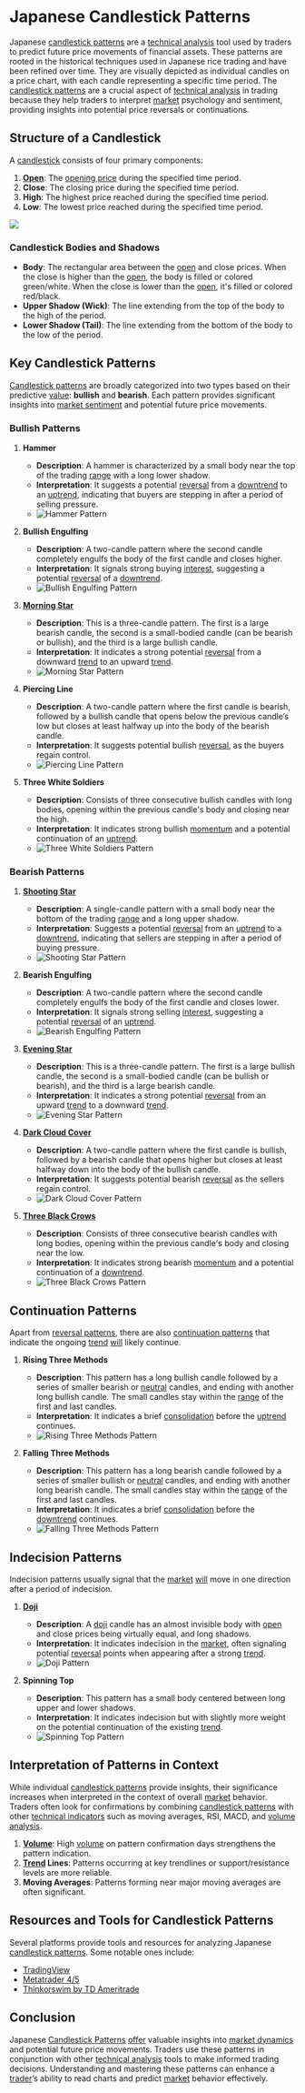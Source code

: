 # Japanese Candlestick Patterns

Japanese [candlestick patterns](../c/candlestick_patterns.md) are a [technical analysis](../t/technical_analysis.md) tool used by traders to predict future price movements of financial assets. These patterns are rooted in the historical techniques used in Japanese rice trading and have been refined over time. They are visually depicted as individual candles on a price chart, with each candle representing a specific time period. The [candlestick patterns](../c/candlestick_patterns.md) are a crucial aspect of [technical analysis](../t/technical_analysis.md) in trading because they help traders to interpret [market](../m/market.md) psychology and sentiment, providing insights into potential price reversals or continuations.

## Structure of a Candlestick

A [candlestick](../c/candlestick.md) consists of four primary components:
1. **[Open](../o/open.md)**: The [opening price](../o/opening_price.md) during the specified time period.
2. **Close**: The closing price during the specified time period.
3. **High**: The highest price reached during the specified time period.
4. **Low**: The lowest price reached during the specified time period.

![](https://s3.tradingview.com/tv/resources-pwa/static/2022.49.0-tradingview-static/images/chartsDefault/drawing/candlestick-chart-marker.svg)

### Candlestick Bodies and Shadows
- **Body**: The rectangular area between the [open](../o/open.md) and close prices. When the close is higher than the [open](../o/open.md), the body is filled or colored green/white. When the close is lower than the [open](../o/open.md), it's filled or colored red/black.
- **Upper Shadow (Wick)**: The line extending from the top of the body to the high of the period.
- **Lower Shadow (Tail)**: The line extending from the bottom of the body to the low of the period.

## Key Candlestick Patterns

[Candlestick patterns](../c/candlestick_patterns.md) are broadly categorized into two types based on their predictive [value](../v/value.md): **bullish** and **bearish**. Each pattern provides significant insights into [market sentiment](../m/market_sentiment.md) and potential future price movements.

### Bullish Patterns

1. **Hammer**
    - **Description**: A hammer is characterized by a small body near the top of the trading [range](../r/range.md) with a long lower shadow.
    - **Interpretation**: It suggests a potential [reversal](../r/reversal.md) from a [downtrend](../d/downtrend.md) to an [uptrend](../u/uptrend.md), indicating that buyers are stepping in after a period of selling pressure.
    - ![Hammer Pattern](https://www.candlescanner.com/wp-content/uploads/2015/04/hammer-explanation.png)

2. **Bullish Engulfing**
    - **Description**: A two-candle pattern where the second candle completely engulfs the body of the first candle and closes higher.
    - **Interpretation**: It signals strong buying [interest](../i/interest.md), suggesting a potential [reversal](../r/reversal.md) of a [downtrend](../d/downtrend.md).
    - ![Bullish Engulfing Pattern](https://www.candlescanner.com/wp-content/uploads/2015/04/bullish-engulfing-explanation.png)

3. **[Morning Star](../m/morning_star.md)**
    - **Description**: This is a three-candle pattern. The first is a large bearish candle, the second is a small-bodied candle (can be bearish or bullish), and the third is a large bullish candle.
    - **Interpretation**: It indicates a strong potential [reversal](../r/reversal.md) from a downward [trend](../t/trend.md) to an upward [trend](../t/trend.md).
    - ![Morning Star Pattern](https://www.candlescanner.com/wp-content/uploads/2015/04/morning-star-explanation.png)

4. **Piercing Line**
    - **Description**: A two-candle pattern where the first candle is bearish, followed by a bullish candle that opens below the previous candle’s low but closes at least halfway up into the body of the bearish candle.
    - **Interpretation**: It suggests potential bullish [reversal](../r/reversal.md), as the buyers regain control.
    - ![Piercing Line Pattern](https://www.candlescanner.com/wp-content/uploads/2015/04/piercing-line-explanation.png)

5. **Three White Soldiers**
    - **Description**: Consists of three consecutive bullish candles with long bodies, opening within the previous candle's body and closing near the high.
    - **Interpretation**: It indicates strong bullish [momentum](../m/momentum.md) and a potential continuation of an [uptrend](../u/uptrend.md).
    - ![Three White Soldiers Pattern](https://www.candlescanner.com/wp-content/uploads/2015/04/three-white-soldiers-explanation.png)

### Bearish Patterns

1. **[Shooting Star](../s/shooting_star.md)**
    - **Description**: A single-candle pattern with a small body near the bottom of the trading [range](../r/range.md) and a long upper shadow.
    - **Interpretation**: Suggests a potential [reversal](../r/reversal.md) from an [uptrend](../u/uptrend.md) to a [downtrend](../d/downtrend.md), indicating that sellers are stepping in after a period of buying pressure.
    - ![Shooting Star Pattern](https://www.candlescanner.com/wp-content/uploads/2015/04/shooting-star-explanation.png)

2. **Bearish Engulfing**
    - **Description**: A two-candle pattern where the second candle completely engulfs the body of the first candle and closes lower.
    - **Interpretation**: It signals strong selling [interest](../i/interest.md), suggesting a potential [reversal](../r/reversal.md) of an [uptrend](../u/uptrend.md).
    - ![Bearish Engulfing Pattern](https://www.candlescanner.com/wp-content/uploads/2015/04/bearish-engulfing-explanation.png)

3. **[Evening Star](../e/evening_star.md)**
    - **Description**: This is a three-candle pattern. The first is a large bullish candle, the second is a small-bodied candle (can be bullish or bearish), and the third is a large bearish candle.
    - **Interpretation**: It indicates a strong potential [reversal](../r/reversal.md) from an upward [trend](../t/trend.md) to a downward [trend](../t/trend.md).
    - ![Evening Star Pattern](https://www.candlescanner.com/wp-content/uploads/2015/04/evening-star-explanation.png)

4. **[Dark Cloud Cover](../d/dark_cloud_cover.md)**
    - **Description**: A two-candle pattern where the first candle is bullish, followed by a bearish candle that opens higher but closes at least halfway down into the body of the bullish candle.
    - **Interpretation**: It suggests potential bearish [reversal](../r/reversal.md) as the sellers regain control.
    - ![Dark Cloud Cover Pattern](https://www.candlescanner.com/wp-content/uploads/2015/04/dark-cloud-cover-explanation.png)

5. **[Three Black Crows](../t/three_black_crows.md)**
    - **Description**: Consists of three consecutive bearish candles with long bodies, opening within the previous candle's body and closing near the low.
    - **Interpretation**: It indicates strong bearish [momentum](../m/momentum.md) and a potential continuation of a [downtrend](../d/downtrend.md).
    - ![Three Black Crows Pattern](https://www.candlescanner.com/wp-content/uploads/2015/04/three-black-crows-explanation.png)

## Continuation Patterns

Apart from [reversal patterns](../r/reversal_patterns.md), there are also [continuation patterns](../c/continuation_patterns.md) that indicate the ongoing [trend](../t/trend.md) [will](../w/will.md) likely continue.

1. **Rising Three Methods**
    - **Description**: This pattern has a long bullish candle followed by a series of smaller bearish or [neutral](../n/neutral.md) candles, and ending with another long bullish candle. The small candles stay within the [range](../r/range.md) of the first and last candles.
    - **Interpretation**: It indicates a brief [consolidation](../c/consolidation.md) before the [uptrend](../u/uptrend.md) continues.
    - ![Rising Three Methods Pattern](https://www.candlescanner.com/wp-content/uploads/2015/04/rising-three-methods-explanation.png)

2. **Falling Three Methods**
    - **Description**: This pattern has a long bearish candle followed by a series of smaller bullish or [neutral](../n/neutral.md) candles, and ending with another long bearish candle. The small candles stay within the [range](../r/range.md) of the first and last candles.
    - **Interpretation**: It indicates a brief [consolidation](../c/consolidation.md) before the [downtrend](../d/downtrend.md) continues.
    - ![Falling Three Methods Pattern](https://www.candlescanner.com/wp-content/uploads/2015/04/falling-three-methods-explanation.png)

## Indecision Patterns

Indecision patterns usually signal that the [market](../m/market.md) [will](../w/will.md) move in one direction after a period of indecision.

1. **[Doji](../d/doji.md)**
    - **Description**: A [doji](../d/doji.md) candle has an almost invisible body with [open](../o/open.md) and close prices being virtually equal, and long shadows.
    - **Interpretation**: It indicates indecision in the [market](../m/market.md), often signaling potential [reversal](../r/reversal.md) points when appearing after a strong [trend](../t/trend.md). 
    - ![Doji Pattern](https://www.candlescanner.com/wp-content/uploads/2015/04/doji-explanation.png)

2. **Spinning Top**
    - **Description**: This pattern has a small body centered between long upper and lower shadows.
    - **Interpretation**: It indicates indecision but with slightly more weight on the potential continuation of the existing [trend](../t/trend.md).
    - ![Spinning Top Pattern](https://www.candlescanner.com/wp-content/uploads/2015/04/spinning-top-explanation.png)

## Interpretation of Patterns in Context

While individual [candlestick patterns](../c/candlestick_patterns.md) provide insights, their significance increases when interpreted in the context of overall [market](../m/market.md) behavior. Traders often look for confirmations by combining [candlestick patterns](../c/candlestick_patterns.md) with other [technical indicators](../t/technical_indicators.md) such as moving averages, RSI, MACD, and [volume analysis](../v/volume_analysis.md).

1. **[Volume](../v/volume.md)**: High [volume](../v/volume.md) on pattern confirmation days strengthens the pattern indication.
2. **[Trend](../t/trend.md) Lines**: Patterns occurring at key trendlines or support/resistance levels are more reliable.
3. **Moving Averages**: Patterns forming near major moving averages are often significant.

## Resources and Tools for Candlestick Patterns

Several platforms provide tools and resources for analyzing Japanese [candlestick patterns](../c/candlestick_patterns.md). Some notable ones include:

- [TradingView](https://www.tradingview.com/)
- [Metatrader 4/5](https://www.metatrader4.com/)
- [Thinkorswim by TD Ameritrade](https://www.tdameritrade.com/tools-and-platforms/thinkorswim.page)

## Conclusion

Japanese [Candlestick Patterns](../c/candlestick_patterns.md) [offer](../o/offer.md) valuable insights into [market dynamics](../m/market_dynamics.md) and potential future price movements. Traders use these patterns in conjunction with other [technical analysis](../t/technical_analysis.md) tools to make informed trading decisions. Understanding and mastering these patterns can enhance a [trader](../t/trader.md)’s ability to read charts and predict [market](../m/market.md) behavior effectively.

